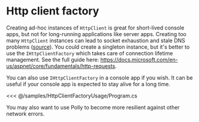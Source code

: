 # Http client factory

Creating ad-hoc instances of `HttpClient` is great for short-lived console apps, but not for long-running applications like server apps. Creating too many `HttpClient` instances can lead to socket exhaustion and stale DNS problems ([source](https://learn.microsoft.com/en-us/dotnet/fundamentals/networking/http/httpclient-guidelines)). You could create a singleton instance, but it's better to use the `IHttpClientFactory` which takes care of connection lifetime management. See the full guide here: <https://docs.microsoft.com/en-us/aspnet/core/fundamentals/http-requests>.

You can also use `IHttpClientFactory` in a console app if you wish. It can be useful if your console app is expected to stay alive for a long time.

<<< @/samples/HttpClientFactoryUsage/Program.cs

You may also want to use Polly to become more resilient against other network errors.
